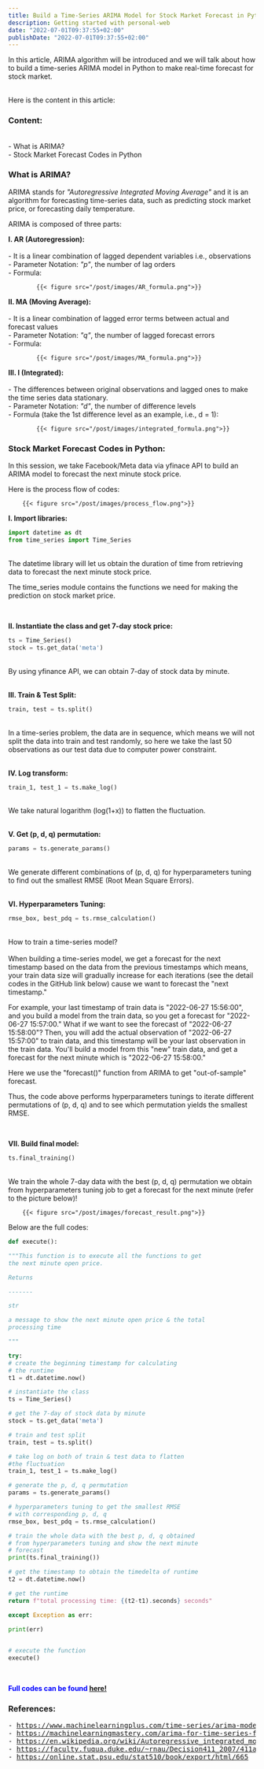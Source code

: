 ```yaml
---
title: Build a Time-Series ARIMA Model for Stock Market Forecast in Python
description: Getting started with personal-web
date: "2022-07-01T09:37:55+02:00"
publishDate: "2022-07-01T09:37:55+02:00"
---
```


In this article, ARIMA algorithm will be introduced and we will talk about how to build a time-series ARIMA model in Python to make real-time forecast for stock market.

<!--more-->
<br>
Here is the content in this article:

### Content:<br/>
<br>
- What is ARIMA?<br>
- Stock Market Forecast Codes in Python<br>

### What is ARIMA?<br>

ARIMA stands for <font><i>"Autoregressive Integrated Moving Average"</i></font> and it is an algorithm for forecasting time-series data, such as predicting stock market price, or forecasting daily temperature.<br>

ARIMA is composed of three parts:<br>

**I. AR (Autoregression):** <br>
<br>
	- It is a linear combination of lagged dependent variables i.e., observations <br>
	- Parameter Notation: <font><i>"p"</i></font>, the number of lag orders <br>
	- Formula:

            {{< figure src="/post/images/AR_formula.png">}}

**II. MA (Moving Average):**<br>
<br>
	- It is a linear combination of lagged error terms between actual and forecast values<br>
	- Parameter Notation: <font><i>"q"</i></font>, the number of lagged forecast errors<br>
	- Formula:<br>

            {{< figure src="/post/images/MA_formula.png">}}

**III. I (Integrated):**<br>
<br>
	- The differences between original observations and lagged ones to make the time series data stationary.<br>
	- Parameter Notation: <font><i>"d"</i></font>, the number of difference levels <br>
	- Formula (take the 1st difference level as an example, i.e., d = 1):<br>

            {{< figure src="/post/images/integrated_formula.png">}}


### Stock Market Forecast Codes in Python:<br>

In this session, we take Facebook/Meta data via yfinace API to build an ARIMA model to forecast the next minute stock price.<br>

Here is the process flow of codes:

        {{< figure src="/post/images/process_flow.png">}}

**I. Import libraries:**<br>

```py
import datetime as dt
from time_series import Time_Series
```
<br>
The datetime library will let us obtain the duration of time from retrieving data to forecast the next minute stock price.<br>

The time_series module contains the functions we need for making the prediction on stock market price.<br>

<br>

**II. Instantiate the class and get 7-day stock price:**<br>

```py
ts = Time_Series()
stock = ts.get_data('meta')
```
<br>
By using yfinance API, we can obtain 7-day of stock data by minute.<br>

<br>

**III. Train & Test Split:**<br>

```py
train, test = ts.split()
```
<br>
In a time-series problem, the data are in sequence, which means we will not split the data into train and test randomly, so here we take the last 50 observations as our test data due to computer power constraint.<br>

<br>

**IV. Log transform:**<br>

```py
train_1, test_1 = ts.make_log()
```
<br>
We take natural logarithm (log(1+x)) to flatten the fluctuation.<br>

<br>

**V. Get (p, d, q) permutation:**<br>

```py
params = ts.generate_params()
```
<br>
We generate different combinations of (p, d, q) for hyperparameters tuning to find out the smallest RMSE (Root Mean Square Errors).<br>

<br>

**VI. Hyperparameters Tuning:**<br>

```py
rmse_box, best_pdq = ts.rmse_calculation()
```
<br>
How to train a time-series model?<br>
<br>
When building a time-series model, we get a forecast for the next timestamp based on the data from the previous timestamps which means, your train data size will gradually increase for each iterations (see the detail codes in the GitHub link below) cause we want to forecast the "next timestamp." <br>

For example, your last timestamp of train data is "2022-06-27 15:56:00", and you build a model from the train data, so you get a forecast for "2022-06-27 15:57:00."  What if we want to see the forecast of "2022-06-27 15:58:00"?
Then, you will add the actual observation of "2022-06-27 15:57:00" to train data, and this timestamp will be your last observation in the train data.  You'll build a model from this "new" train data, and get a forecast for the next minute which is "2022-06-27 15:58:00."<br>

Here we use the "forecast()" function from ARIMA to get "out-of-sample" forecast.<br>

Thus, the code above performs hyperparameters tunings to iterate different permutations of (p, d, q) and to see which permutation yields the smallest RMSE.<br>

<br>

**VII. Build final model:**<br>

```python
ts.final_training()
```
<br>
We train the whole 7-day data with the best (p, d, q) permutation we obtain from hyperparameters tuning job to get a forecast for the next minute (refer to the picture below)!

        {{< figure src="/post/images/forecast_result.png">}}

Below are the full codes:<br>

```py
def execute():

"""This function is to execute all the functions to get 
the next minute open price.

Returns

-------

str

a message to show the next minute open price & the total 
processing time

"""

try:
# create the beginning timestamp for calculating 
# the runtime
t1 = dt.datetime.now()

# instantiate the class
ts = Time_Series()

# get the 7-day of stock data by minute
stock = ts.get_data('meta')

# train and test split
train, test = ts.split()

# take log on both of train & test data to flatten 
#the fluctuation
train_1, test_1 = ts.make_log()

# generate the p, d, q permutation
params = ts.generate_params()

# hyperparameters tuning to get the smallest RMSE 
# with corresponding p, d, q
rmse_box, best_pdq = ts.rmse_calculation()

# train the whole data with the best p, d, q obtained 
# from hyperparameters tuning and show the next minute 
# forecast
print(ts.final_training())

# get the timestamp to obtain the timedelta of runtime
t2 = dt.datetime.now()

# get the runtime
return f"total processing time: {(t2-t1).seconds} seconds"

except Exception as err:

print(err)

  
# execute the function
execute()
```
<br>

<font color = "blue"><b>Full codes can be found
<a href="https://github.com/bellepmshen/time_series_real_time_forecast">here!</a><br></b></font>

### References: 

<pre>
- <a href="https://www.machinelearningplus.com/time-series/arima-model-time-series-forecasting-python/">https://www.machinelearningplus.com/time-series/arima-model-time-series-forecasting-python/</a>
- <a href="https://machinelearningmastery.com/arima-for-time-series-forecasting-with-python/#:~:text=ARIMA%20is%20an%20acronym%20that,structures%20in%20time%20series%20data.">https://machinelearningmastery.com/arima-for-time-series-forecasting-with-python#:~:text=ARIMA%20is%20an%20acronym%20that,structures%20in%20time%20series%20data.</a>
- <a href="https://en.wikipedia.org/wiki/Autoregressive_integrated_moving_average">https://en.wikipedia.org/wiki/Autoregressive_integrated_moving_average</a>
- <a href="https://faculty.fuqua.duke.edu/~rnau/Decision411_2007/411arim.htm">https://faculty.fuqua.duke.edu/~rnau/Decision411_2007/411arim.htm</a>
- <a href="https://online.stat.psu.edu/stat510/book/export/html/665">https://online.stat.psu.edu/stat510/book/export/html/665</a>
</pre>


